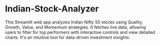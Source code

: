 # Indian-Stock-Analyzer
This Streamlit web app analyzes Indian Nifty 50 stocks using Quality, Growth, Value, and Momentum strategies. It fetches live data, allowing users to filter for top performers with interactive controls and view detailed charts. It's an intuitive tool for data-driven investment insights.
